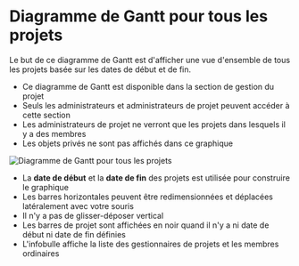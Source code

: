 Diagramme de Gantt pour tous les projets
============================

Le but de ce diagramme de Gantt est d'afficher une vue d'ensemble de tous les projets basée sur les dates de début et de fin.

- Ce diagramme de Gantt est disponible dans la section de gestion du projet
- Seuls les administrateurs et administrateurs de projet peuvent accéder à cette section
- Les administrateurs de projet ne verront que les projets dans lesquels il y a des membres
- Les objets privés ne sont pas affichés dans ce graphique

![Diagramme de Gantt pour tous les projets](http://kanboard.net/screenshots/documentation/gantt-chart-all-projects.png)

- La **date de début** et la **date de fin** des projets est utilisée pour construire le graphique
- Les barres horizontales peuvent être redimensionnées et déplacées latéralement avec votre souris
- Il n'y a pas de glisser-déposer vertical
- Les barres de projet sont affichées en noir quand il n'y a ni date de début ni date de fin définies
- L'infobulle affiche la liste des gestionnaires de projets et les membres ordinaires
